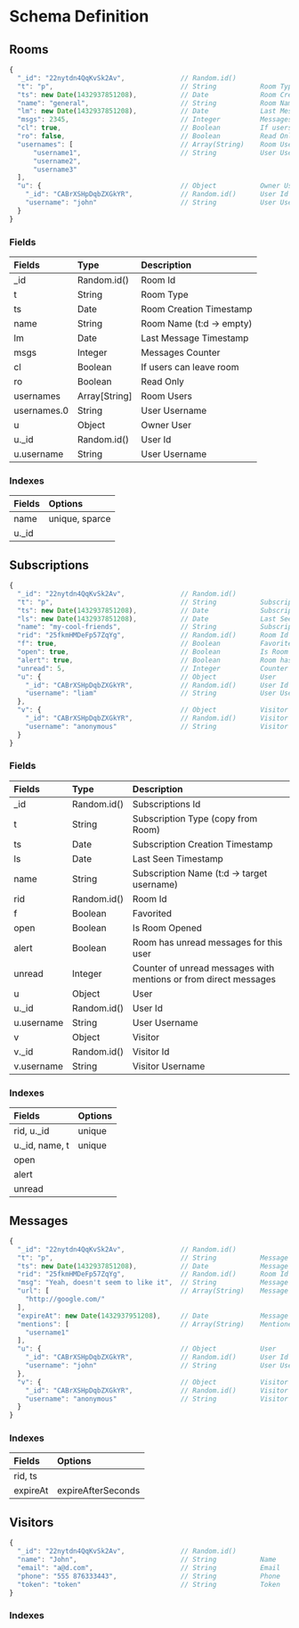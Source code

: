 # Schema Definition

## Rooms

```js
{
  "_id": "22nytdn4QqKvSk2Av",              // Random.id()
  "t": "p",                                // String           Room Type: c = chanel, d = direct, p (change to g) = group, v = visitor
  "ts": new Date(1432937851208),           // Date             Room Creation Timestamp
  "name": "general",                       // String           Room Name (t:d -> empty)
  "lm": new Date(1432937851208),           // Date             Last Message Timestamp
  "msgs": 2345,                            // Integer          Messages Counter
  "cl": true,                              // Boolean          If users can leave room
  "ro": false,                             // Boolean          Read Only
  "usernames": [                           // Array(String)    Room Users
      "username1",                         // String           User Username
      "username2",
      "username3"
  ],
  "u": {                                   // Object           Owner User
    "_id": "CABrXSHpDqbZXGkYR",            // Random.id()      User Id
    "username": "john"                     // String           User Username
  }
}
```

### Fields

Fields          | Type               | Description
:-------------- | :----------------- | :------------------------
_id             | Random.id()        | Room Id
t               | String             | Room Type
ts              | Date               | Room Creation Timestamp
name            | String             | Room Name (t:d -> empty)
lm              | Date               | Last Message Timestamp
msgs            | Integer            | Messages Counter
cl              | Boolean            | If users can leave room
ro              | Boolean            | Read Only
usernames       | Array[String]      | Room Users
usernames.0     | String             | User Username
u               | Object             | Owner User
u._id           | Random.id()        | User Id
u.username      | String             | User Username

### Indexes

Fields          | Options
:-------------- | :-----------------
name            | unique, sparce
u._id           |

## Subscriptions

```js
{
  "_id": "22nytdn4QqKvSk2Av",              // Random.id()
  "t": "p",                                // String           Subscription Type (copy from Room)
  "ts": new Date(1432937851208),           // Date             Subscription Creation Timestamp
  "ls": new Date(1432937851208),           // Date             Last Seen Timestamp
  "name": "my-cool-friends",               // String           Subscription Name (t:d -> target username)
  "rid": "25fkmHMDeFp57ZqYg",              // Random.id()      Room Id
  "f": true,                               // Boolean          Favorited
  "open": true,                            // Boolean          Is Room Opened
  "alert": true,                           // Boolean          Room has unread messages for this user
  "unread": 5,                             // Integer          Counter of unread messages with mentions or from direct messages
  "u": {                                   // Object           User
    "_id": "CABrXSHpDqbZXGkYR",            // Random.id()      User Id
    "username": "liam"                     // String           User Username
  },
  "v": {                                   // Object           Visitor
    "_id": "CABrXSHpDqbZXGkYR",            // Random.id()      Visitor Id
    "username": "anonymous"                // String           Visitor Username
  }
}
```

### Fields

Fields          | Type               | Description
:-------------- | :----------------- | :-----------------------------------------------------------------
_id             | Random.id()        | Subscriptions Id
t               | String             | Subscription Type (copy from Room)
ts              | Date               | Subscription Creation Timestamp
ls              | Date               | Last Seen Timestamp
name            | String             | Subscription Name (t:d -> target username)
rid             | Random.id()        | Room Id
f               | Boolean            | Favorited
open            | Boolean            | Is Room Opened
alert           | Boolean            | Room has unread messages for this user
unread          | Integer            | Counter of unread messages with mentions or from direct messages
u               | Object             | User
u._id           | Random.id()        | User Id
u.username      | String             | User Username
v               | Object             | Visitor
v._id           | Random.id()        | Visitor Id
v.username      | String             | Visitor Username

### Indexes

Fields          | Options
:-------------- | :-----------------
rid, u._id      | unique
u._id, name, t  | unique
open            |
alert           |
unread          |

## Messages

```js
{
  "_id": "22nytdn4QqKvSk2Av",              // Random.id()
  "t": "p",                                // String           Message Type
  "ts": new Date(1432937851208),           // Date             Message Creation Timestamp
  "rid": "25fkmHMDeFp57ZqYg",              // Random.id()      Room Id
  "msg": "Yeah, doesn't seem to like it",  // String           Message Body
  "url": [                                 // Array(String)    Message URLs
    "http://google.com/"
  ],
  "expireAt": new Date(1432937951208),     // Date             Message auto-delete trigger
  "mentions": [                            // Array(String)    Mentioned Usernames
    "username1"
  ],
  "u": {                                   // Object           User
    "_id": "CABrXSHpDqbZXGkYR",            // Random.id()      User Id
    "username": "john"                     // String           User Username
  },
  "v": {                                   // Object           Visitor
    "_id": "CABrXSHpDqbZXGkYR",            // Random.id()      Visitor Id
    "username": "anonymous"                // String           Visitor Username
  }
}
```

### Indexes

Fields          | Options
:-------------- | :-----------------
rid, ts         |
expireAt        | expireAfterSeconds

## Visitors

```js
{
  "_id": "22nytdn4QqKvSk2Av",              // Random.id()
  "name": "John",                          // String           Name
  "email": "a@d.com",                      // String           Email
  "phone": "555 876333443",                // String           Phone
  "token": "token"                         // String           Token
}
```

### Indexes
